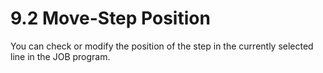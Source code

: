 # 9.2 Move-Step Position

You can check or modify the position of the step in the currently selected line in the JOB program.

